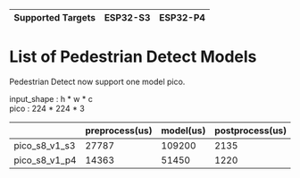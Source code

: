 | Supported Targets | ESP32-S3 | ESP32-P4 |
| ----------------- | -------- | -------- |

# List of Pedestrian Detect Models

Pedestrian Detect now support one model pico.

input_shape : h * w * c  
pico : 224 * 224 * 3  

|                   | preprocess(us) | model(us)  | postprocess(us) |
| ----------------- | -------------- | ---------- | --------------- |
| pico_s8_v1_s3     | 27787          | 109200     | 2135            |
| pico_s8_v1_p4     | 14363          | 51450      | 1220            |

